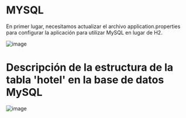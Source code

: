 # MYSQL
En primer lugar, necesitamos actualizar el archivo application.properties para configurar la aplicación para utilizar MySQL en lugar de H2. 

![image](https://github.com/iamjackson7/AplicacionesDistribuidas/assets/99736392/09679c90-f795-427d-94c6-c06db8c55773)

# Descripción de la estructura de la tabla 'hotel' en la base de datos MySQL
![image](https://github.com/iamjackson7/AplicacionesDistribuidas/assets/99736392/1393e006-e5aa-44f4-af72-22bd9b6471c7)



